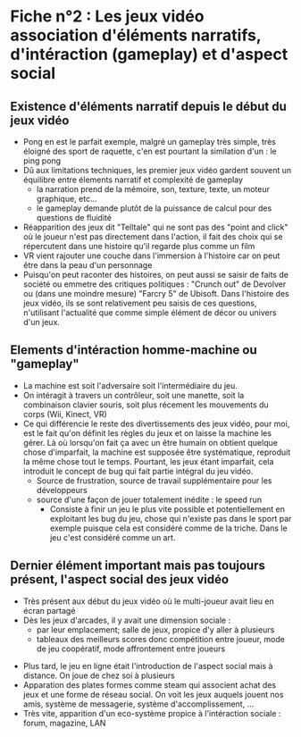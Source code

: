 # Fiche n°2 : Les jeux vidéo association d'éléments narratifs, d'intéraction (gameplay) et d'aspect social

## Existence d'éléments narratif depuis le début du jeux vidéo

* Pong en est le parfait exemple, malgré un gameplay très simple, très éloigné des sport de raquette, c'en est pourtant la similation d'un : le ping pong
* Dû aux limitations techniques, les premier jeux vidéo gardent souvent un équilibre entre élements narratif et complexité de gameplay
  - la narration prend de la mémoire, son, texture, texte, un moteur graphique, etc...
  - le gameplay demande plutôt de la puissance de calcul pour des questions de fluidité
* Réapparition des jeux dit "Telltale" qui ne sont pas des "point and click" où le joueur n'est pas directement dans l'action, il fait des choix qui se répercutent dans une histoire qu'il regarde plus comme un film
* VR vient rajouter une couche dans l'immersion à l'histoire car on peut être dans la peau d'un personnage
* Puisqu'on peut raconter des histoires, on peut aussi se saisir de faits de société ou emmetre des critiques politiques : "Crunch out" de Devolver ou (dans une moindre mesure) "Farcry 5" de Ubisoft. Dans l'histoire des jeux vidéo, ils se sont relativement peu saisis de ces questions, n'utilisant l'actualité que comme simple élément de décor ou univers d'un jeux.


## Elements d'intéraction homme-machine ou "gameplay"

* La machine est soit l'adversaire soit l'intermédiaire du jeu.
* On intéragit à travers un contrôleur, soit une manette, soit la combinaison clavier souris, soit plus récement les mouvements du corps (Wii, Kinect, VR)
* Ce qui différencie le reste des divertissements des jeux vidéo, pour moi, est le fait qu'on définit les règles du jeux et on laisse la machine les gérer. Là où lorsqu'on fait ça avec un être humain on obtient quelque chose d'imparfait, la machine est supposée être systématique, reproduit la même chose tout le temps. Pourtant, les jeux étant imparfait, cela introduit le concept de bug qui fait partie intégral du jeu vidéo.
  - Source de frustration, source de travail supplémentaire pour les développeurs
  - source d'une façon de jouer totalement inédite : le speed run
    - Consiste à finir un jeu le plus vite possible et potentiellement en exploitant les bug du jeu, chose qui n'existe pas dans le sport par exemple puisque cela est considéré comme de la triche. Dans le jeu c'est considéré comme un art.



## Dernier élément important mais pas toujours présent, l'aspect social des jeux vidéo

* Très présent aux début du jeux vidéo où le multi-joueur avait lieu en écran partagé
* Dès les jeux d'arcades, il y avait une dimension sociale :
  - par leur emplacement; salle de jeux, propice d'y aller à plusieurs
  - tableaux des meilleurs scores donc compétition entre joueur, mode de jeu coopératif, mode affrontement entre joueurs
- Plus tard, le jeu en ligne était l'introduction de l'aspect social mais à distance. On joue de chez soi à plusieurs
- Apparation des plates formes comme steam qui associent achat des jeux et une forme de réseau social. On voit les jeux auquels jouent nos amis, système de messagerie, système d'accomplissement, ...
- Très vite, apparition d'un eco-système propice à l'intéraction sociale : forum, magazine, LAN
